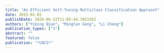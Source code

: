 ```yaml
---
title: "An Efficient Self-Tuning Multiclass Classification Approach"
date: 2015-01-01
publishDate: 2020-06-22T11:05:44.305156Z
authors: ["Yiming Qian", "Minglun Gong", "Li Cheng"]
publication_types: ["1"]
abstract: ""
featured: false
publication: "*LNCS*"
---
```



